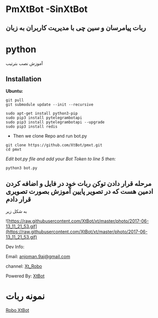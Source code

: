 # PmXtBot -SinXtBot 


## ربات پیامرسان و سین چی با مدیریت کاربران به زبان 
# python

آموزش نصب بترتیب


## Installation
**Ubuntu:**

```
git pull
git submodule update --init --recursive
```


```
sudo apt-get install python3-pip
sudo pip3 install pytelegrambotapi
sudo pip3 install pytelegrambotapi --upgrade
sudo pip3 install redis
```

* Then we clone Repo and run bot.py
```
git clone https://github.com/XtBot/pmxt.git
cd pmxt
```
*Edit bot.py file and add your Bot Token to line 5 then:*

```
python3 bot.py
```
## مرحله قرار دادن توکن ربات خود در فایل و اضافه کردن ادمین هست که در تصویر پایین آموزش بصورت تصویری قرار دادم
به شکل زیر

![https://raw.githubusercontent.com/XtBot/xt/master/photo/2017-06-13_11_21_53.gif](https://raw.githubusercontent.com/XtBot/xt/master/photo/2017-06-13_11_21_53.gif)

Dev Info:

Email: anjoman.9aj@gmail.com

channel: [Xt_Robo](http://telegram.me/xt_robo)

Powered By: [XtBot](http://telegram.me/shahin_xtbot)

# نمونه ربات 
 [Robo XtBot](http://telegram.me/newXtBot)
